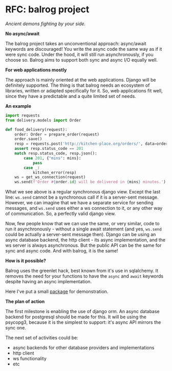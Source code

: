 # RFC: balrog project

*Ancient demons fighting by your side.*

**No async/await**

The balrog project takes an unconventional approach: async/await keywords are discouraged!
You write the async code the same way as if it were sync code.
Under the hood, it will still run asynchronously, if you choose so. Balrog aims to support both sync and async I/O equally well.

**For web applications mostly**

The approach is mainly oriented at the web applications. Django will be definitely supported.
The thing is that balrog needs an ecosystem of libraries, written or adapted specifically for it.
So, web applications fit well, since they have a predictable and a quite limited set of needs.

**An example**

```python
import requests
from delivery.models import Order

def food_delivery(request):
    order: Order = prepare_order(request)
    order.save()
    resp = requests.post('http://kitchen-place.org/orders/', data=order.as_dict())
    assert resp.status_code == 201
    match resp.status_code, resp.json():
        case 201, {"mins": mins}:
            pass
        case _:
            kitchen_error(resp)
    ws = get_ws_connection(request)
    ws.send(f'Order #{order.id} will be delivered in {mins} minutes.')
```

What we see above is a regular synchronous django view. Except the last line: `ws.send` cannot be a synchronous call
if it is a server-sent message. However, we can imagine that we have a separate service for sending messages, and
`ws.send` uses either a ws connection to it, or any other way of communication. So, a perfectly valid django view.

Now, few people know that we can use the same, or very similar, code to run it asynchronously - without a single
await statement (and yes, `ws.send` could be actually a server-sent message then). Django can be
using an async database backend, the http client - its async implementation, and the ws server is always
asynchronous. But the public API can be the same for sync and async code. And with balrog, it is the same!

**How is it possible?**

Balrog uses the greenlet hack, best known from it's use in sqlalchemy. It removes the need for your functions to have the
`async` and `await` keywords despite having an async implementation.

Here I've put a small [package](https://github.com/balrogproject/greenbrew) for demonstration.

**The plan of action**

The first milestone is enabling the use of django orm. An async database backend for postgresql should be made for this.
It will be using the psycopg3, because it is the simplest to support: it's async API mirrors the sync one.

The next set of activities could be:

- async backends for other database providers and implementations
- http client
- ws functionality
- etc
